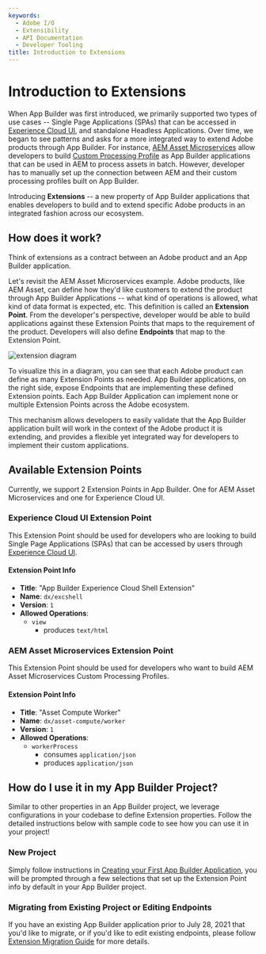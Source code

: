 ```yaml
---
keywords:
  - Adobe I/O
  - Extensibility
  - API Documentation
  - Developer Tooling
title: Introduction to Extensions
---
```


# Introduction to Extensions

When App Builder was first introduced, we primarily supported two types of use cases -- Single Page Applications (SPAs) that can be accessed in [Experience Cloud UI](https://experience.adobe.com), and standalone Headless Applications. Over time, we began to see patterns and asks for a more integrated way to extend Adobe products through App Builder. For instance, [AEM Asset Microservices](https://experienceleague.adobe.com/docs/experience-manager-cloud-service/assets/manage/asset-microservices-configure-and-use.html?lang=en) allow developers to build [Custom Processing Profile](https://experienceleague.adobe.com/docs/experience-manager-cloud-service/assets/manage/asset-microservices-configure-and-use.html?lang=en#custom-config) as App Builder applications that can be used in AEM to process assets in batch. However, developer has to manually set up the connection between AEM and their custom processing profiles built on App Builder. 

Introducing **Extensions** -- a new property of App Builder applications that enables developers to build and to extend specific Adobe products in an integrated fashion across our ecosystem. 

## How does it work?
Think of extensions as a contract between an Adobe product and an App Builder application.

Let's revisit the AEM Asset Microservices example. Adobe products, like AEM Asset, can define how they'd like customers to extend the product through App Builder Applications -- what kind of operations is allowed, what kind of data format is expected, etc. This definition is called an **Extension Point**. From the developer's perspective, developer would be able to build applications against these Extension Points that maps to the requirement of the product. Developers will also define **Endpoints** that map to the Extension Point. 

![extension diagram](../../images/extensions.png)

To visualize this in a diagram, you can see that each Adobe product can define as many Extension Points as needed. App Builder applications, on the right side, expose Endpoints that are implementing these defined Extension points. Each App Builder Application can implement none or multiple Extension Points across the Adobe ecosystem. 

This mechanism allows developers to easily validate that the App Builder application built will work in the context of the Adobe product it is extending, and provides a flexible yet integrated way for developers to implement their custom applications. 

## Available Extension Points
Currently, we support 2 Extension Points in App Builder. One for AEM Asset Microservices and one for Experience Cloud UI.

### Experience Cloud UI Extension Point
This Extension Point should be used for developers who are looking to build Single Page Applications (SPAs) that can be accessed by users through [Experience Cloud UI](https://experience.adobe.com).

#### Extension Point Info
- **Title**:  "App Builder Experience Cloud Shell Extension"
- **Name**: `dx/excshell`
- **Version**: `1`
- **Allowed Operations**: 
    - `view`
        - produces `text/html`

### AEM Asset Microservices Extension Point
This Extension Point should be used for developers who want to build AEM Asset Microservices Custom Processing Profiles.

#### Extension Point Info
- **Title**:  "Asset Compute Worker"
- **Name**: `dx/asset-compute/worker`
- **Version**: `1`
- **Allowed Operations**: 
    - `workerProcess` 
        - consumes `application/json`
        - produces `application/json`

## How do I use it in my App Builder Project?
Similar to other properties in an App Builder project, we leverage configurations in your codebase to define Extension properties. Follow the detailed instructions below with sample code to see how you can use it in your project!

### New Project
Simply follow instructions in [Creating your First App Builder Application](../../getting_started/first_app.md), you will be prompted through a few selections that set up the Extension Point info by default in your App Builder project. 

### Migrating from Existing Project or Editing Endpoints
If you have an existing App Builder application prior to July 28, 2021 that you'd like to migrate, or if you'd like to edit existing endpoints, please follow [Extension Migration Guide](extension_migration_guide.md) for more details. 
